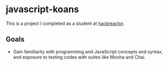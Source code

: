 # javascript-koans
This is a project I completed as a student at [hackreactor](http://hackreactor.com).

## Goals
- Gain familiarity with programming and JavaScript concepts and syntax, and exposure to testing codes with suites like Mocha and Chai. 
